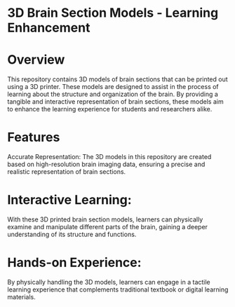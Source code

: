 # 3D Brain Section Models - Learning Enhancement
# Overview
This repository contains 3D models of brain sections that can be printed out using a 3D printer. These models are designed to assist in the process of learning about the structure and organization of the brain. By providing a tangible and interactive representation of brain sections, these models aim to enhance the learning experience for students and researchers alike.

# Features
Accurate Representation: The 3D models in this repository are created based on high-resolution brain imaging data, ensuring a precise and realistic representation of brain sections.

# Interactive Learning:
With these 3D printed brain section models, learners can physically examine and manipulate different parts of the brain, gaining a deeper understanding of its structure and functions.

# Hands-on Experience: 
By physically handling the 3D models, learners can engage in a tactile learning experience that complements traditional textbook or digital learning materials.
